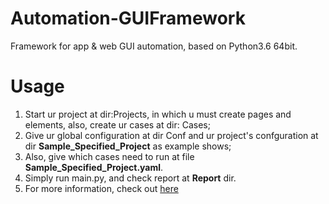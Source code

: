 # Automation-GUIFramework
Framework for app &amp; web GUI automation, based on Python3.6 64bit.
# Usage
1. Start ur project at dir:Projects, in which u must create pages and elements, also, create ur cases at dir: Cases;
2. Give ur global configuration at dir Conf and ur project's confguration at dir **Sample_Specified_Project** as example shows;
3. Also, give which cases need to run at file **Sample_Specified_Project.yaml**.
4. Simply run main.py, and check report at **Report** dir.
5. For more information, check out [here](http://wiki.sunseaiot.cn/pages/viewpage.action?pageId=10519909)
